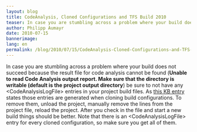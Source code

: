 ```yaml
---
layout: blog
title: CodeAnalysis, Cloned Configurations and TFS Build 2010
teaser: In case you are stumbling across a problem where your build does not succeed because the result file for code analysis cannot be found (Unable to read Code Analysis output report. Make sure that the directory is writable (default is the project output directory) be sure to not have any <CodeAnalysisLogFile> entries in your project build files.
author: Philipp Aumayr
date: 2010-07-15
bannerimage: 
lang: en
permalink: /blog/2010/07/15/CodeAnalysis-Cloned-Configurations-and-TFS-Build-2010
---
```


<p xmlns="http://www.w3.org/1999/xhtml">In case you are stumbling across a problem where your build does not succeed because the result file for code analysis cannot be found (<strong>Unable to read Code Analysis output report. Make sure that the directory is writable (default is the project output directory</strong>) be sure to not have any &lt;CodeAnalysisLogFile&gt; entries in your project build files. As <a title="KnowledgeBase entry from microsoft" href="http://www.mskbarticles.com/index.php?kb=2249899" target="_blank">this KB entry</a> states those entries are generated when cloning build configurations. To remove them, unload the project, manually remove the lines from the project file, reload the project. After you check in the file and start a new build things should be better. Note that there is an &lt;CodeAnalysisLogFile&gt; entry for every cloned configuration, so make sure you get all of them.</p>
